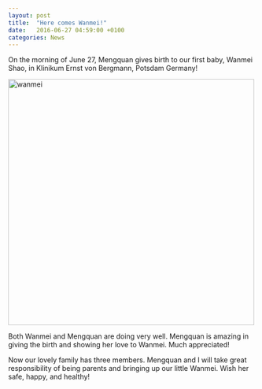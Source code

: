 ```yaml
---
layout: post
title:  "Here comes Wanmei!"
date:   2016-06-27 04:59:00 +0100
categories: News
---
```


On the morning of June 27, Mengquan gives birth to our first baby, Wanmei Shao, in Klinikum Ernst von Bergmann, Potsdam Germany!

<img src="wanmei.png" align="middle" alt="wanmei" style="width: 500px;"/>

Both Wanmei and Mengquan are doing very well. Mengquan is amazing in giving the birth and showing her love to Wanmei. Much appreciated!

Now our lovely family has three members. Mengquan and I will take great responsibility of being parents and bringing up our little Wanmei. Wish her safe, happy, and healthy!
